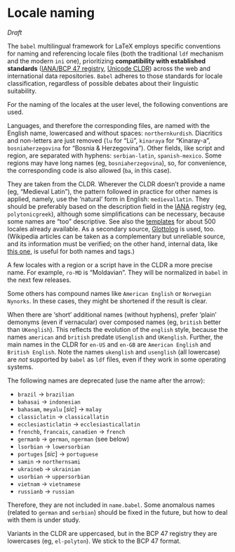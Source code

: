 # Locale naming

*Draft*

The `babel` multilingual framework for LaTeX employs specific
conventions for naming and referencing locale files (both the
traditional `ldf` mechanism and the modern `ini` one), prioritizing
**compatibility with established standards**
([IANA/BCP 47
registry](https://www.iana.org/assignments/language-subtag-registry/language-subtag-registry),
[Unicode
CLDR](https://www.unicode.org/cldr/charts/47/summary/en.html#f3d4397b739b287))
across the web and international data repositories. `Babel` adheres to
those standards for locale classification, regardless of
possible debates about their linguistic suitability.

For the naming of the locales at the user level, the following
conventions are used.

Languages, and therefore the corresponding files, are named with the
English name, lowercased and without spaces: `northernkurdish`.
Diacritics and non-letters are just removed (`lu` for “Lü”, `kinaraya`
for “Kinaray-a”, `bosniaherzegovina` for “Bosnia & Herzegovina”). Other
fields, like script and region, are separated with hyphens:
`serbian-latin`, `spanish-mexico`. Some regions may have long names
(eg, `bosniaherzegovina`), so, for convenience, the corresponding code
is also allowed (`ba`, in this case).

They are taken from the CLDR. Wherever the CLDR doesn’t provide a name
(eg, “Medieval Latin”), the pattern followed in practice for other
names is applied, namely, use the ‘natural’ form in English:
`medievallatin`. They should be preferably based on the description
field in the
[IANA](https://www.iana.org/assignments/language-subtag-registry/language-subtag-registry)
registry (eg, `polytonicgreek`), although some simplifications can be
necessary, because some names are “too” descriptive. See also the
[templates](https://github.com/latex3/babel/tree/main/locale-templates)
for about 500 locales already available. As a secondary source,
[Glottolog](https://glottolog.org/) is used, too. (Wikipedia articles
can be taken as a complementary but unreliable source, and its
information must be verified; on the other hand, internal data, like
[this one](https://en.wikipedia.org/wiki/Module:Lang/data), is
useful for both names and tags.)

A few locales with a region or a script have in the CLDR a more precise
name. For example, `ro-MD` is “Moldavian”. They will be normalized in
`babel` in the next few releases.

Some others has compound names like `American English` or `Norwegian
Nynorks`. In these cases, they might be shortened if the result is
clear.

When there are ‘short’ additional names (without hyphens), prefer
‘plain’ demonyms (even if vernacular) over composed names (eg,
`british` better than `UKenglish`). This reflects the evolution of the
`english` style, because the names `american` and `british` predate
`USenglish` and `UKenglish`. Further, the main names in the CLDR for
`en-US` and `en-GB` are `American English` and `British English`. Note
the names `ukenglish` and `usenglish` (all lowercase) are *not*
supported by `babel` as `ldf` files, even if they work in some
operating systems.

The following names are deprecated (use the name after the arrow):
* `brazil` → `brazilian`
* `bahasai` → `indonesian`
* `bahasam`, `meyalu` [*sic*] → `malay`
* `classiclatin` → `classicallatin`
* `ecclesiasticlatin` → `ecclesiasticallatin`
* `frenchb`, `francais`, `canadien` → `french`
* `germanb` → `german`, `ngerman` (see below)
* `lsorbian` → `lowersorbian`
* `portuges` [*sic*] → `portuguese`
* `samin` → `northernsami`
* `ukraineb` → `ukrainian`
* `usorbian` → `uppersorbian`
* `vietnam` → `vietnamese`
* `russianb` → `russian`

Therefore, they are not included in `name.babel`. Some anomalous names
(related to `german` and `serbian`) should be fixed in the future, but
how to deal with them is under study.

Variants in the CLDR are uppercased, but in the BCP 47 registry they
are lowercases (eg, `el-polyton`). We stick to the BCP 47 format.

